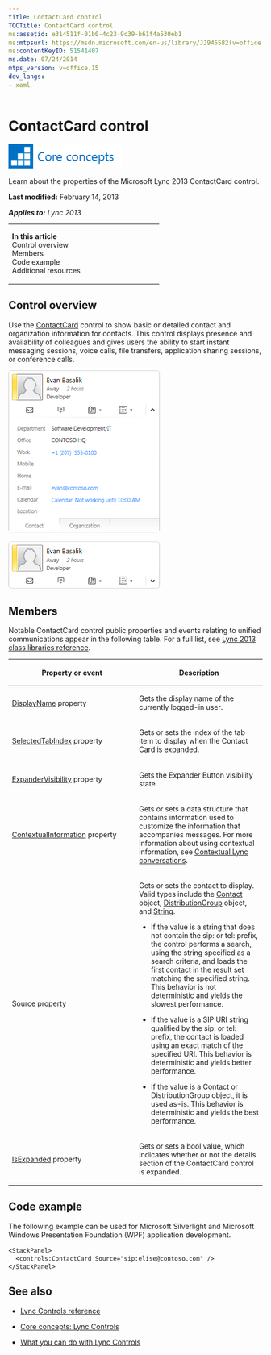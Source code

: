 ```yaml
---
title: ContactCard control
TOCTitle: ContactCard control
ms:assetid: e314511f-01b0-4c23-9c39-b61f4a530eb1
ms:mtpsurl: https://msdn.microsoft.com/en-us/library/JJ945582(v=office.15)
ms:contentKeyID: 51541407
ms.date: 07/24/2014
mtps_version: v=office.15
dev_langs:
- xaml
---
```


# ContactCard control

![Core concepts](images/JJ933133.mod_icon_CoreConcepts_long(Office.15).png "Core concepts")

Learn about the properties of the Microsoft Lync 2013 ContactCard control.

**Last modified:** February 14, 2013

***Applies to:** Lync 2013*

<table>
<colgroup>
<col style="width: 50%" />
<col style="width: 50%" />
</colgroup>
<tbody>
<tr class="odd">
<td><p><strong>In this article</strong><br />
Control overview<br />
Members<br />
Code example<br />
Additional resources</p></td>
<td><p></p></td>
</tr>
</tbody>
</table>

## Control overview

Use the [ContactCard](https://msdn.microsoft.com/en-us/library/hh379168\(v=office.15\)) control to show basic or detailed contact and organization information for contacts. This control displays presence and availability of colleagues and gives users the ability to start instant messaging sessions, voice calls, file transfers, application sharing sessions, or conference calls.

![ContactCard expanded](images/JJ945582.ContactCard_Expanded_rtm(Office.15).png "ContactCard expanded")

![ContactCard](images/JJ945582.ContactCard_rtm(Office.15).png "ContactCard")

## Members

Notable ContactCard control public properties and events relating to unified communications appear in the following table. For a full list, see [Lync 2013 class libraries reference](https://msdn.microsoft.com/en-us/library/jj933088\(v=office.15\)).

<table>
<colgroup>
<col style="width: 50%" />
<col style="width: 50%" />
</colgroup>
<thead>
<tr class="header">
<th><p>Property or event</p></th>
<th><p>Description</p></th>
</tr>
</thead>
<tbody>
<tr class="odd">
<td><p><a href="https://msdn.microsoft.com/en-us/library/hh345805(v=office.15)">DisplayName</a> property</p></td>
<td><p>Gets the display name of the currently logged-in user.</p></td>
</tr>
<tr class="even">
<td><p><a href="https://msdn.microsoft.com/en-us/library/hh379452(v=office.15)">SelectedTabIndex</a> property</p></td>
<td><p>Gets or sets the index of the tab item to display when the Contact Card is expanded.</p></td>
</tr>
<tr class="odd">
<td><p><a href="https://msdn.microsoft.com/en-us/library/hh379483(v=office.15)">ExpanderVisibility</a> property</p></td>
<td><p>Gets the Expander Button visibility state.</p></td>
</tr>
<tr class="even">
<td><p><a href="https://msdn.microsoft.com/en-us/library/hh363342(v=office.15)">ContextualInformation</a> property</p></td>
<td><p>Gets or sets a data structure that contains information used to customize the information that accompanies messages. For more information about using contextual information, see <a href="contextual-lync-conversations.md">Contextual Lync conversations</a>.</p></td>
</tr>
<tr class="odd">
<td><p><a href="https://msdn.microsoft.com/en-us/library/hh363511(v=office.15)">Source</a> property</p></td>
<td><p>Gets or sets the contact to display. Valid types include the <a href="https://msdn.microsoft.com/en-us/library/jj266463(v=office.15)">Contact</a> object, <a href="https://msdn.microsoft.com/en-us/library/jj293432(v=office.15)">DistributionGroup</a> object, and <a href="http://go.microsoft.com/fwlink/?linkid=131086%26clcid=0x409">String</a>.</p>
<ul>
<li><p>If the value is a string that does not contain the sip: or tel: prefix, the control performs a search, using the string specified as a search criteria, and loads the first contact in the result set matching the specified string. This behavior is not deterministic and yields the slowest performance.</p></li>
<li><p>If the value is a SIP URI string qualified by the sip: or tel: prefix, the contact is loaded using an exact match of the specified URI. This behavior is deterministic and yields better performance.</p></li>
<li><p>If the value is a Contact or DistributionGroup object, it is used as-is. This behavior is deterministic and yields the best performance.</p></li>
</ul></td>
</tr>
<tr class="even">
<td><p><a href="https://msdn.microsoft.com/en-us/library/hh345837(v=office.15)">IsExpanded</a> property</p></td>
<td><p>Gets or sets a bool value, which indicates whether or not the details section of the ContactCard control is expanded.</p></td>
</tr>
</tbody>
</table>

## Code example

The following example can be used for Microsoft Silverlight and Microsoft Windows Presentation Foundation (WPF) application development.

``` xaml
<StackPanel>
  <controls:ContactCard Source="sip:elise@contoso.com" />
</StackPanel>
```

## See also

  - [Lync Controls reference](lync-controls-reference.md)

  - [Core concepts: Lync Controls](core-concepts-lync-controls.md)

  - [What you can do with Lync Controls](what-you-can-do-with-lync-controls.md)

